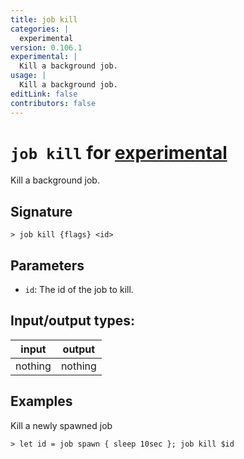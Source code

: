 ```yaml
---
title: job kill
categories: |
  experimental
version: 0.106.1
experimental: |
  Kill a background job.
usage: |
  Kill a background job.
editLink: false
contributors: false
---
```

<!-- This file is automatically generated. Please edit the command in https://github.com/nushell/nushell instead. -->

# `job kill` for [experimental](/commands/categories/experimental.md)

<div class='command-title'>Kill a background job.</div>

## Signature

```> job kill {flags} <id>```

## Parameters

 -  `id`: The id of the job to kill.


## Input/output types:

| input   | output  |
| ------- | ------- |
| nothing | nothing |
## Examples

Kill a newly spawned job
```nu
> let id = job spawn { sleep 10sec }; job kill $id

```
